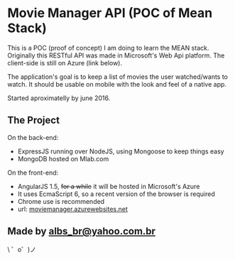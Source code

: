 Movie Manager API (POC of Mean Stack)
=====================================

This is a POC (proof of concept) I am doing to learn the MEAN stack.
Originally this RESTful API was made in Microsoft's Web Api platform.
The client-side is still on Azure (link below).

The application's goal is to keep a list of movies the user watched/wants to watch. It should be usable on mobile with the look and feel of a native app.

Started aproximatelly by june 2016.

The Project
------------

On the back-end:
- ExpressJS running over NodeJS, using Mongoose to keep things easy
- MongoDB hosted on Mlab.com

On the front-end:
- AngularJS 1.5, <s>for a while</s> it will be hosted in Microsoft's Azure
- It uses EcmaScript 6, so a recent version of the browser is required
- Chrome use is recommended
- url: <a href="http://moviemanager.azurewebsites.net/">moviemanager.azurewebsites.net</a>

Made by albs_br@yahoo.com.br
----------------------------

\ ゜o゜)ノ
